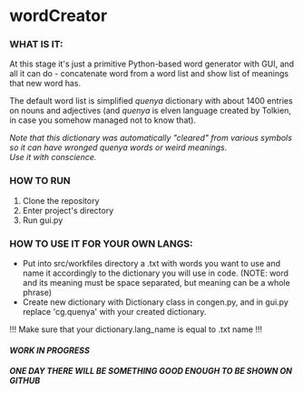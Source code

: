 # wordCreator 

### WHAT IS IT:

At this stage it's just a primitive Python-based word generator with GUI, and all it can do - concatenate word from a word list and show list of meanings that new word has.

The default word list is simplified *quenya* dictionary with about 1400 entries on nouns and adjectives
(and *quenya* is elven language created by Tolkien, in case you somehow managed not to know that).

*Note that this dictionary was automatically "cleared" from various symbols so it can have wronged quenya words or weird meanings.  
Use it with conscience.*

### HOW TO RUN
1. Clone the repository
2. Enter project's directory
3. Run gui.py

### HOW TO USE IT FOR YOUR OWN LANGS:
- Put into src/workfiles directory a .txt with words you want to use and name it accordingly to the dictionary you will use in code.
(NOTE: word and its meaning must be space separated, but meaning can be a whole phrase)
- Create new dictionary with Dictionary class in congen.py, and in gui.py replace 'cg.quenya' with your created dictionary.

!!! Make sure that your dictionary.lang_name is equal to .txt name !!!  

#### *WORK IN PROGRESS*
#### *ONE DAY THERE WILL BE SOMETHING GOOD ENOUGH TO BE SHOWN ON GITHUB*
